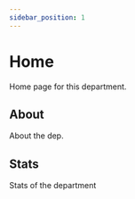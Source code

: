 ```yaml
---
sidebar_position: 1
---
```


# Home

Home page for this department.

## About

About the dep.

## Stats

Stats of the department
